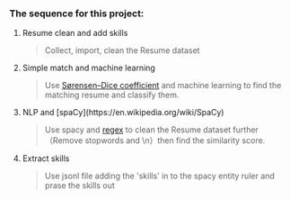 ### The sequence for this project: 

<ol>
<li>Resume clean and add skills</li>

> Collect, import, clean the Resume dataset

<li>Simple match and machine learning</li>

> Use [Sørensen–Dice coefficient](https://en.wikipedia.org/wiki/S%C3%B8rensen%E2%80%93Dice_coefficient) and machine learning to find the matching resume and classify them.

<li>NLP and [spaCy](https://en.wikipedia.org/wiki/SpaCy)</li>

> Use spacy and [regex](https://en.wikipedia.org/wiki/Regular_expression) to clean the Resume dataset further（Remove stopwords and \\n）then find the similarity score.

<li>Extract skills</li>

> Use jsonl file adding the 'skills' in to the spacy entity ruler and prase the skills out
</ol>
